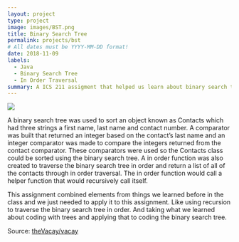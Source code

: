 ```yaml
---
layout: project
type: project
image: images/BST.png
title: Binary Search Tree
permalink: projects/bst
# All dates must be YYYY-MM-DD format!
date: 2018-11-09
labels:
  - Java
  - Binary Search Tree
  - In Order Traversal 
summary: A ICS 211 assigment that helped us learn about binary search trees and the different ways to traverse them. We had to create a binary search tree of Contacts and have a function traverse the tree in order. 
---
```


<img class="ui medium right floated rounded image" src="../images/vacay-home-page.png">

   A binary search tree was used to sort an object known as Contacts which had three strings a first name, last name and contact number. A comparator was built that returned an integer based on the contact’s last name and an integer comparator was made to compare the integers returned from the contact comparator. These comparators were used so the Contacts class could be sorted using the binary search tree. A in order function  was also created to traverse the binary search tree in order and return a list of all of the contacts through in order traversal. The in order function would call a helper function that would recursively call itself.

   This assignment combined elements from things we learned before in the class and we just needed to apply it to this assignment. Like using recursion to traverse the binary search tree in order. And taking what we learned about coding with trees and applying that to coding the binary search tree. 

 
Source: <a href="https://github.com/theVacay/vacay"><i class="large github icon"></i>theVacay/vacay</a>
